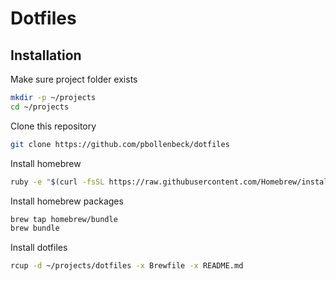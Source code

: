 # Dotfiles

## Installation

Make sure project folder exists

```sh
mkdir -p ~/projects
cd ~/projects
```

Clone this repository

```sh
git clone https://github.com/pbollenbeck/dotfiles
```

Install homebrew

```sh
ruby -e "$(curl -fsSL https://raw.githubusercontent.com/Homebrew/install/master/install)"
```

Install homebrew packages

```sh
brew tap homebrew/bundle
brew bundle
```

Install dotfiles

```sh
rcup -d ~/projects/dotfiles -x Brewfile -x README.md
```
